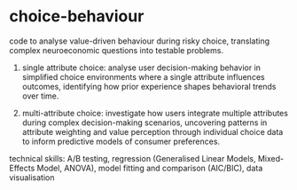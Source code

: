 # choice-behaviour
code to analyse value-driven behaviour during risky choice, translating complex neuroeconomic questions into testable problems.

1. single attribute choice: analyse user decision-making behavior in simplified choice environments where a single attribute influences outcomes, identifying how prior experience shapes behavioral trends over time.
        
2. multi-attribute choice: investigate how users integrate multiple attributes during complex decision-making scenarios, uncovering patterns in attribute weighting and value perception through individual choice data to inform predictive models of consumer preferences.
  
technical skills: A/B testing, regression (Generalised Linear Models, Mixed-Effects Model, ANOVA), model fitting and comparison (AIC/BIC), data visualisation
